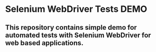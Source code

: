 # Selenium WebDriver Tests DEMO

## This repository contains simple demo for automated tests with Selenium WebDriver for web based applications.
